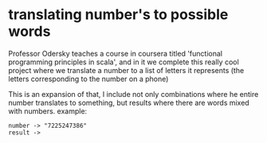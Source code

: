 # translating number's to possible words
Professor Odersky teaches a course in coursera titled 'functional programming principles in scala', and in it we complete this really cool project where we translate a number to a list of letters it represents (the letters corresponding to the number on a phone)

This is an expansion of that, I include not only combinations where he entire number translates to something, but results where there are words mixed with numbers. example:

```
number -> "7225247386"
result ->


